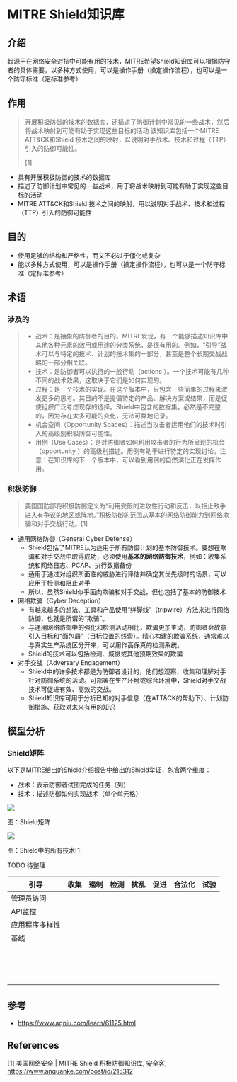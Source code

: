 # MITRE Shield知识库

## 介绍

起源于在网络安全对抗中可能有用的技术，MITRE希望Shield知识库可以根据防守者的具体需要，以多种方式使用，可以是操作手册（操定操作流程），也可以是一个防守标准（定标准参考）

## 作用

>    开展积极防御的技术的数据库，还描述了防御计划中常见的一些战术，然后将战术映射到可能有助于实现这些目标的活动
>    该知识库包括一个MITRE ATT&CK和Shield 技术之间的映射，以说明对手战术、技术和过程（TTP）引入的防御可能性。
>
>    [1]

-   具有开展积极防御的技术的数据库
-   描述了防御计划中常见的一些战术，用于将战术映射到可能有助于实现这些目标的活动
-   MITRE ATT&CK和Shield 技术之间的映射，用以说明对手战术、技术和过程（TTP）引入的防御可能性

## 目的

-   使用足够的结构和严格性，而又不必过于僵化或复杂
-   能以多种方式使用，可以是操作手册（操定操作流程），也可以是一个防守标准（定标准参考）

## 术语

### 涉及的

>   -   战术：是抽象的防御者的目的。MITRE发现，有一个能够描述知识库中其他各种元素的效用或用途的分类系统，是很有用的。例如，“引导”战术可以与特定的技术、计划的技术集的一部分，甚至是整个长期交战战略的一部分相关联。
>   -   技术：是防御者可以执行的一般行动（actions ）。一个技术可能有几种不同的战术效果，这取决于它们是如何实现的。
>   -   过程：是一个技术的实现。在这个版本中，只包含一些简单的过程来激发更多的思考。其目的不是提倡特定的产品、解决方案或结果，而是促使组织广泛考虑现存的选择。Shield中包含的数据集，必然是不完整的，因为存在太多可能的变化，无法可靠地记录。
>   -   机会空间（Opportunity Spaces）：描述当攻击者运用他们的技术时引入的高级别积极防御可能性。
>   -   用例（Use Cases）：是对防御者如何利用攻击者的行为所呈现的机会（opportunity ）的高级别描述。用例有助于进行特定的实现讨论。注意：在知识库的下一个版本中，可以看到用例的自然演化正在发挥作用。

### 积极防御

> 美国国防部将积极防御定义为“利用受限的进攻性行动和反击，以拒止敌手进入有争议的地区或阵地。”积极防御的范围从基本的网络防御能力到网络欺骗和对手交战行动。[1]

-   通用网络防御（General Cyber Defense）
    -   Shield包括了MITRE认为适用于所有防御计划的基本防御技术。要想在欺骗和对手交战中取得成功，必须使用**基本的网络防御技术**，例如：收集系统和网络日志、PCAP、执行数据备份
    -   适用于通过对组织所面临的威胁进行评估并确定其优先级时的场景，可以应用于检测和阻止对手
    -   所以，虽然Shield似乎面向欺骗和对手交战，但也包括了基本的防御技术
-   网络欺骗（Cyber Deception）
    -   有越来越多的想法、工具和产品使用“绊脚线”（tripwire）方法来进行网络防御，也就是所谓的“欺骗”。
    -   与通用网络防御中的强化和检测活动相比，欺骗更加主动，防御者会故意引入目标和“面包屑”（目标位置的线索）。精心构建的欺骗系统，通常难以与真实生产系统区分开来，可以用作高保真的检测系统。
    -   Shield的技术可以包括检测、威慑或其他预期效果的欺骗
-   对手交战（Adversary Engagement）
    -   Shield中的许多技术都是为防御者设计的，他们想观察、收集和理解对手针对防御系统的活动。可部署在生产环境或综合环境中，Shield对手交战技术可促进有效、高效的交战。
    -   Shield知识库可用于分析已知的对手信息（在ATT&CK的帮助下）、计划防御措施、获取对未来有用的知识





## 模型分析

### Shield矩阵

以下是MITRE给出的Shield介绍报告中给出的Shield举证，包含两个维度：

-   战术：表示防御者试图完成的任务（列）
-   技术：描述防御如何实现战术（单个单元格）

![](https://image-host-toky.oss-cn-shanghai.aliyuncs.com/20200827110216.png)

图：Shield矩阵



![](https://image-host-toky.oss-cn-shanghai.aliyuncs.com/20200827115150.png)

图：Shield中的所有技术[1]



TODO 待整理

| 引导           | 收集 | 遏制 | 检测 | 扰乱 | 促进 | 合法化 | 试验 |
| -------------- | ---- | ---- | ---- | ---- | ---- | ------ | ---- |
| 管理员访问     |      |      |      |      |      |        |      |
| API监控        |      |      |      |      |      |        |      |
| 应用程序多样性 |      |      |      |      |      |        |      |
| 基线           |      |      |      |      |      |        |      |
|                |      |      |      |      |      |        |      |
|                |      |      |      |      |      |        |      |
|                |      |      |      |      |      |        |      |
|                |      |      |      |      |      |        |      |
|                |      |      |      |      |      |        |      |
|                |      |      |      |      |      |        |      |
|                |      |      |      |      |      |        |      |
|                |      |      |      |      |      |        |      |
|                |      |      |      |      |      |        |      |
|                |      |      |      |      |      |        |      |
|                |      |      |      |      |      |        |      |
|                |      |      |      |      |      |        |      |
|                |      |      |      |      |      |        |      |
|                |      |      |      |      |      |        |      |
|                |      |      |      |      |      |        |      |



## 参考

-   https://www.aqniu.com/learn/61125.html

## References

\[1] 美国网络安全 | MITRE Shield 积极防御知识库, [安全客](https://www.anquanke.com/member/2), https://www.anquanke.com/post/id/215312